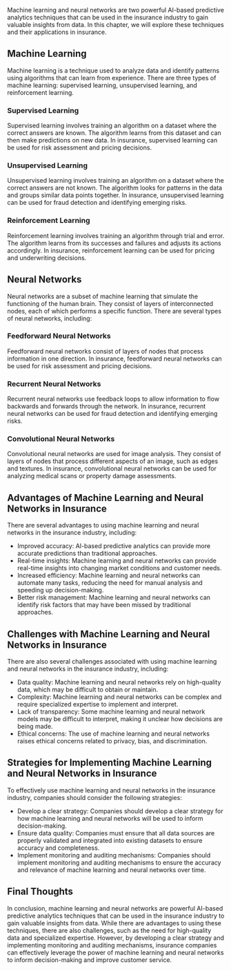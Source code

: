 
Machine learning and neural networks are two powerful AI-based predictive analytics techniques that can be used in the insurance industry to gain valuable insights from data. In this chapter, we will explore these techniques and their applications in insurance.

Machine Learning
----------------

Machine learning is a technique used to analyze data and identify patterns using algorithms that can learn from experience. There are three types of machine learning: supervised learning, unsupervised learning, and reinforcement learning.

### Supervised Learning

Supervised learning involves training an algorithm on a dataset where the correct answers are known. The algorithm learns from this dataset and can then make predictions on new data. In insurance, supervised learning can be used for risk assessment and pricing decisions.

### Unsupervised Learning

Unsupervised learning involves training an algorithm on a dataset where the correct answers are not known. The algorithm looks for patterns in the data and groups similar data points together. In insurance, unsupervised learning can be used for fraud detection and identifying emerging risks.

### Reinforcement Learning

Reinforcement learning involves training an algorithm through trial and error. The algorithm learns from its successes and failures and adjusts its actions accordingly. In insurance, reinforcement learning can be used for pricing and underwriting decisions.

Neural Networks
---------------

Neural networks are a subset of machine learning that simulate the functioning of the human brain. They consist of layers of interconnected nodes, each of which performs a specific function. There are several types of neural networks, including:

### Feedforward Neural Networks

Feedforward neural networks consist of layers of nodes that process information in one direction. In insurance, feedforward neural networks can be used for risk assessment and pricing decisions.

### Recurrent Neural Networks

Recurrent neural networks use feedback loops to allow information to flow backwards and forwards through the network. In insurance, recurrent neural networks can be used for fraud detection and identifying emerging risks.

### Convolutional Neural Networks

Convolutional neural networks are used for image analysis. They consist of layers of nodes that process different aspects of an image, such as edges and textures. In insurance, convolutional neural networks can be used for analyzing medical scans or property damage assessments.

Advantages of Machine Learning and Neural Networks in Insurance
---------------------------------------------------------------

There are several advantages to using machine learning and neural networks in the insurance industry, including:

* Improved accuracy: AI-based predictive analytics can provide more accurate predictions than traditional approaches.
* Real-time insights: Machine learning and neural networks can provide real-time insights into changing market conditions and customer needs.
* Increased efficiency: Machine learning and neural networks can automate many tasks, reducing the need for manual analysis and speeding up decision-making.
* Better risk management: Machine learning and neural networks can identify risk factors that may have been missed by traditional approaches.

Challenges with Machine Learning and Neural Networks in Insurance
-----------------------------------------------------------------

There are also several challenges associated with using machine learning and neural networks in the insurance industry, including:

* Data quality: Machine learning and neural networks rely on high-quality data, which may be difficult to obtain or maintain.
* Complexity: Machine learning and neural networks can be complex and require specialized expertise to implement and interpret.
* Lack of transparency: Some machine learning and neural network models may be difficult to interpret, making it unclear how decisions are being made.
* Ethical concerns: The use of machine learning and neural networks raises ethical concerns related to privacy, bias, and discrimination.

Strategies for Implementing Machine Learning and Neural Networks in Insurance
-----------------------------------------------------------------------------

To effectively use machine learning and neural networks in the insurance industry, companies should consider the following strategies:

* Develop a clear strategy: Companies should develop a clear strategy for how machine learning and neural networks will be used to inform decision-making.
* Ensure data quality: Companies must ensure that all data sources are properly validated and integrated into existing datasets to ensure accuracy and completeness.
* Implement monitoring and auditing mechanisms: Companies should implement monitoring and auditing mechanisms to ensure the accuracy and relevance of machine learning and neural networks over time.

Final Thoughts
--------------

In conclusion, machine learning and neural networks are powerful AI-based predictive analytics techniques that can be used in the insurance industry to gain valuable insights from data. While there are advantages to using these techniques, there are also challenges, such as the need for high-quality data and specialized expertise. However, by developing a clear strategy and implementing monitoring and auditing mechanisms, insurance companies can effectively leverage the power of machine learning and neural networks to inform decision-making and improve customer service.
